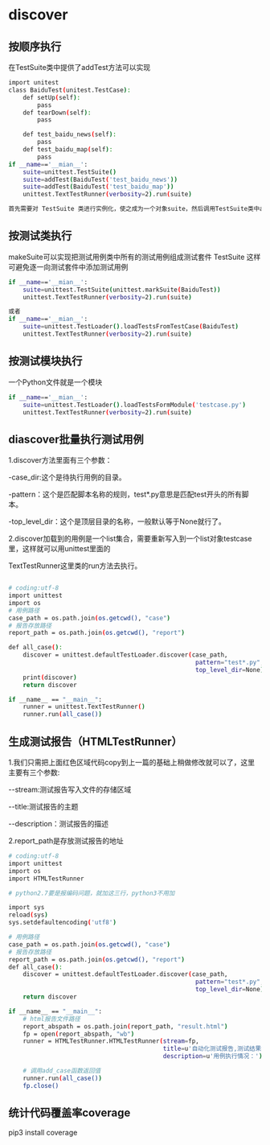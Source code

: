 <!--
 * @Descripttion: 
 * @Author: zlj
 * @Date: 2020-05-19 16:34:22
--> 
# discover

## 按顺序执行

在TestSuite类中提供了addTest方法可以实现
```.bash
import unitest
class BaiduTest(unitest.TestCase):
    def setUp(self):
        pass
    def tearDown(self):
        pass

    def test_baidu_news(self):
        pass
    def test_baidu_map(self):
        pass
if __name=='__mian__':
    suite=unittest.TestSuite()
    suite=addTest(BaiduTest('test_baidu_news'))
    suite=addTest(BaiduTest('test_baidu_map'))
    unittest.TextTestRunner(verbosity=2).run(suite)

首先需要对 TestSuite 类进行实例化，使之成为一个对象suite，然后调用TestSuite类中addTest方法，把测试用例添加到测试套件中，最后执行测试套件，从而执行测试套件中的测试用例。测试用例会按照添加到测试套件的顺序执行，也就是说先添加进去的先执行，后添加进去的后执行。
```

## 按测试类执行

makeSuite可以实现把测试用例类中所有的测试用例组成测试套件 TestSuite 这样可避免逐一向测试套件中添加测试用例
```.bash
if __name=='__mian__':
    suite=unittest.TestSuite(unittest.markSuite(BaiduTest))
    unittest.TextTestRunner(verbosity=2).run(suite)

或者
if __name=='__mian__':
    suite=unittest.TestLoader().loadTestsFromTestCase(BaiduTest)
    unittest.TextTestRunner(verbosity=2).run(suite)

```

## 按测试模块执行

一个Python文件就是一个模块
```.bash
if __name=='__mian__':
    suite=unittest.TestLoader().loadTestsFormModule('testcase.py')
    unittest.TextTestRunner(verbosity=2).run(suite)
```


## diascover批量执行测试用例

1.discover方法里面有三个参数：

-case_dir:这个是待执行用例的目录。

-pattern：这个是匹配脚本名称的规则，test*.py意思是匹配test开头的所有脚本。

-top_level_dir：这个是顶层目录的名称，一般默认等于None就行了。

2.discover加载到的用例是一个list集合，需要重新写入到一个list对象testcase里，这样就可以用unittest里面的

TextTestRunner这里类的run方法去执行。

```.bash

# coding:utf-8
import unittest
import os
# 用例路径
case_path = os.path.join(os.getcwd(), "case")
# 报告存放路径
report_path = os.path.join(os.getcwd(), "report")

def all_case():
    discover = unittest.defaultTestLoader.discover(case_path,
                                                    pattern="test*.py",
                                                    top_level_dir=None)
    print(discover)
    return discover

if __name__ == "__main__":
    runner = unittest.TextTestRunner()
    runner.run(all_case())
```

## 生成测试报告（HTMLTestRunner）

1.我们只需把上面红色区域代码copy到上一篇的基础上稍做修改就可以了，这里主要有三个参数:

--stream:测试报告写入文件的存储区域

--title:测试报告的主题

--description：测试报告的描述

2.report_path是存放测试报告的地址

```.bash
# coding:utf-8
import unittest
import os
import HTMLTestRunner

# python2.7要是报编码问题，就加这三行，python3不用加

import sys
reload(sys)
sys.setdefaultencoding('utf8')

# 用例路径
case_path = os.path.join(os.getcwd(), "case")
# 报告存放路径
report_path = os.path.join(os.getcwd(), "report")
def all_case():
    discover = unittest.defaultTestLoader.discover(case_path,
                                                    pattern="test*.py",
                                                    top_level_dir=None)
    return discover

if __name__ == "__main__":
    # html报告文件路径
    report_abspath = os.path.join(report_path, "result.html")
    fp = open(report_abspath, "wb")
    runner = HTMLTestRunner.HTMLTestRunner(stream=fp,
                                           title=u'自动化测试报告,测试结果如下：',
                                           description=u'用例执行情况：')

    # 调用add_case函数返回值
    runner.run(all_case())
    fp.close()
```

## 统计代码覆盖率coverage 

pip3 install coverage